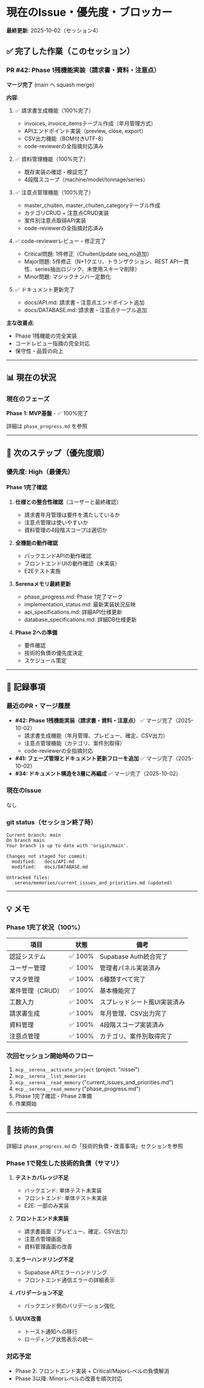 # 現在のIssue・優先度・ブロッカー

**最終更新**: 2025-10-02（セッション4）

## ✅ 完了した作業（このセッション）

### PR #42: Phase 1残機能実装（請求書・資料・注意点）

**マージ完了** (main へ squash merge)

**内容**:
1. ✅ 請求書生成機能（100%完了）
   - invoices, invoice_itemsテーブル作成（年月管理方式）
   - APIエンドポイント実装（preview, close, export）
   - CSV出力機能（BOM付きUTF-8）
   - code-reviewerの全指摘対応済み

2. ✅ 資料管理機能（100%完了）
   - 既存実装の確認・検証完了
   - 4段階スコープ（machine/model/tonnage/series）

3. ✅ 注意点管理機能（100%完了）
   - master_chuiten, master_chuiten_categoryテーブル作成
   - カテゴリCRUD + 注意点CRUD実装
   - 案件別注意点取得API実装
   - code-reviewerの全指摘対応済み

4. ✅ code-reviewerレビュー・修正完了
   - Critical問題: 1件修正（ChuitenUpdate seq_no追加）
   - Major問題: 5件修正（N+1クエリ、トランザクション、REST API一貫性、series抽出ロジック、未使用スキーマ削除）
   - Minor問題: マジックナンバー定数化

5. ✅ ドキュメント更新完了
   - docs/API.md: 請求書・注意点エンドポイント追加
   - docs/DATABASE.md: 請求書・注意点テーブル追加

**主な改善点**:
- Phase 1残機能の完全実装
- コードレビュー指摘の完全対応
- 保守性・品質の向上

---

## 📊 現在の状況

### 現在のフェーズ
**Phase 1: MVP基盤** - ✅ 100%完了

詳細は `phase_progress.md` を参照

---

## 🎯 次のステップ（優先度順）

### 優先度: High（最優先）

#### Phase 1完了確認

1. **仕様との整合性確認**（ユーザーと最終確認）
   - 請求書年月管理は要件を満たしているか
   - 注意点管理は使いやすいか
   - 資料管理の4段階スコープは適切か

2. **全機能の動作確認**
   - バックエンドAPIの動作確認
   - フロントエンドUIの動作確認（未実装）
   - E2Eテスト実施

3. **Serenaメモリ最終更新**
   - phase_progress.md: Phase 1完了マーク
   - implementation_status.md: 最新実装状況反映
   - api_specifications.md: 詳細API仕様更新
   - database_specifications.md: 詳細DB仕様更新

4. **Phase 2への準備**
   - 要件確認
   - 技術的負債の優先度決定
   - スケジュール策定

---

## 📌 記録事項

### 最近のPR・マージ履歴

- **#42: Phase 1残機能実装（請求書・資料・注意点）** ✅ マージ完了（2025-10-02）
  - 請求書生成機能（年月管理、プレビュー、確定、CSV出力）
  - 注意点管理機能（カテゴリ、案件別取得）
  - code-reviewerの全指摘対応
- **#41: フェーズ管理とドキュメント更新フローを追加** ✅ マージ完了（2025-10-02）
- **#34: ドキュメント構造を3層に再編成** ✅ マージ完了（2025-10-02）

### 現在のIssue

なし

### git status（セッション終了時）

```
Current branch: main
On branch main
Your branch is up to date with 'origin/main'.

Changes not staged for commit:
  modified:   docs/API.md
  modified:   docs/DATABASE.md
  
Untracked files:
  .serena/memories/current_issues_and_priorities.md (updated)
```

---

## 💡 メモ

### Phase 1完了状況（100%）

| 項目 | 状態 | 備考 |
|-----|------|------|
| 認証システム | ✅ 100% | Supabase Auth統合完了 |
| ユーザー管理 | ✅ 100% | 管理者パネル実装済み |
| マスタ管理 | ✅ 100% | 6種類すべて完了 |
| 案件管理（CRUD） | ✅ 100% | 基本機能完了 |
| 工数入力 | ✅ 100% | スプレッドシート風UI実装済み |
| 請求書生成 | ✅ 100% | 年月管理、CSV出力完了 |
| 資料管理 | ✅ 100% | 4段階スコープ実装済み |
| 注意点管理 | ✅ 100% | カテゴリ、案件別取得完了 |

### 次回セッション開始時のフロー

1. `mcp__serena__activate_project` (project: "nissei")
2. `mcp__serena__list_memories`
3. `mcp__serena__read_memory` ("current_issues_and_priorities.md")
4. `mcp__serena__read_memory` ("phase_progress.md")
5. Phase 1完了確認・Phase 2準備
6. 作業開始

---

## 🔧 技術的負債

詳細は `phase_progress.md` の「技術的負債・改善事項」セクションを参照

### Phase 1で発生した技術的負債（サマリ）

1. **テストカバレッジ不足**
   - バックエンド: 単体テスト未実装
   - フロントエンド: 単体テスト未実装
   - E2E: 一部のみ実装

2. **フロントエンド未実装**
   - 請求書画面（プレビュー、確定、CSV出力）
   - 注意点管理画面
   - 資料管理画面の改善

3. **エラーハンドリング不足**
   - Supabase APIエラーハンドリング
   - フロントエンド通信エラーの詳細表示

4. **バリデーション不足**
   - バックエンド側のバリデーション強化

5. **UI/UX改善**
   - トースト通知への移行
   - ローディング状態表示の統一

### 対応予定

- Phase 2: フロントエンド実装 + Critical/Majorレベルの負債解消
- Phase 3以降: Minorレベルの改善を順次対応
